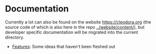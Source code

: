# Documentation

Currently a lot can also be found on the website https://cleodora.org (the source code of which
is also here in the repo [../website/content/](../website/content/)), but developer specific
documentation will be migrated into the current directory.

* [Features](./features): Some ideas that haven't been fleshed out
